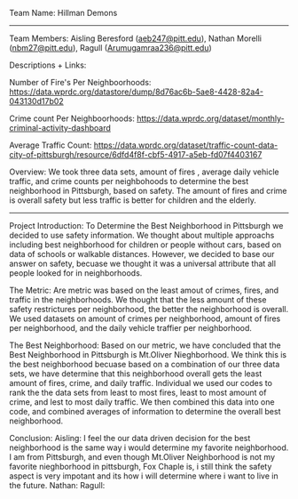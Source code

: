Team Name: Hillman Demons 
______
Team Members: Aisling Beresford (aeb247@pitt.edu), Nathan Morelli (nbm27@pitt.edu), Ragull (Arumugamraa236@pitt.edu)

Descriptions + Links: 

  Number of Fire's Per Neighboorhoods: https://data.wprdc.org/datastore/dump/8d76ac6b-5ae8-4428-82a4-043130d17b02

  Crime count Per Neighboorhoods: https://data.wprdc.org/dataset/monthly-criminal-activity-dashboard
  
  Average Traffic Count: https://data.wprdc.org/dataset/traffic-count-data-city-of-pittsburgh/resource/6dfd4f8f-cbf5-4917-a5eb-fd07f4403167

Overview: We took three data sets, amount of fires , average daily vehicle traffic, and crime counts per neighbohoods to determine the best neighborhood in Pittsburgh, based on safety. The amount of fires and crime is overall safety but less traffic is better for children and the elderly. 

_________
Project Introduction: 
  To Determine the Best Neighborhood in Pittsburgh we decided to use safety information. We thought about multiple approachs including best neighborhood for children or people without cars, based on data of schools or walkable distances. However, we decided to base our answer on safety, becuase we thought it was a universal attribute that all people looked for in neighborhoods. 

The Metric: 
  Are metric was based on the least amout of crimes, fires, and traffic in the neighborhoods. We thought that the less amount of these safety restrictures per neighborhood, the better the neighborhood is overall. We used datasets on amount of crimes per neighborhood, amount of fires per neighborhood, and the daily vehicle traffier per neighborhood. 

The Best Neighborhood: 
  Based on our metric, we have concluded that the Best Neighborhood in Pittsburgh is Mt.Oliver Nieghborhood. We think this is the best neighborhood becuase based on a combination of our three data sets, we have determine that this neighborhood overall gets the least amount of fires, crime, and daily traffic. Individual we used our codes to rank the the data sets from least to most fires, least to most amount of crime, and lest to most daily traffic. We then combined this data into one code, and combined averages of information to determine the overall best neighborhood. 

Conclusion: 
  Aisling: I feel the our data driven decision for the best neighborhood is the same way i would determine my favorite neighborhood. I am from Pittsburgh, and even though Mt.Oliver Neighborhood is not my favorite nieghborhood in pittsburgh, Fox Chaple is, i still think the safety aspect is very impotant and its how i will determine where i want to live in the future. 
  Nathan: 
  Ragull:
  
